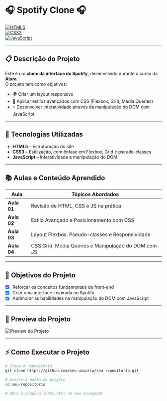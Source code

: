 # 🎧 Spotify Clone 🎧

[![HTML5](https://img.shields.io/badge/HTML5-E34F26?style=for-the-badge&logo=html5&logoColor=white)](https://developer.mozilla.org/pt-BR/docs/Web/HTML)  
[![CSS3](https://img.shields.io/badge/CSS3-1572B6?style=for-the-badge&logo=css3&logoColor=white)](https://developer.mozilla.org/pt-BR/docs/Web/CSS)  
[![JavaScript](https://img.shields.io/badge/JavaScript-F7DF1E?style=for-the-badge&logo=javascript&logoColor=black)](https://developer.mozilla.org/pt-BR/docs/Web/JavaScript)

---

## 📋 Descrição do Projeto

Este é um **clone da interface do Spotify**, desenvolvido durante o curso da **Alura**.  
O projeto tem como objetivos:
- 🌍 Criar um layout responsivo
- 🎨 Aplicar estilos avançados com CSS (Flexbox, Grid, Media Queries)
- ⚡ Desenvolver interatividade através da manipulação do DOM com JavaScript

---

## 🚀 Tecnologias Utilizadas

- **HTML5** – Estruturação do site
- **CSS3** – Estilização, com ênfase em Flexbox, Grid e pseudo-classes
- **JavaScript** – Interatividade e manipulação do DOM

---

## 📚 Aulas e Conteúdo Aprendido

| Aula         | Tópicos Abordados                                 |
| ------------ | ------------------------------------------------- |
| **Aula 01**  | Revisão de HTML, CSS e JS na prática              |
| **Aula 02**  | Estilo Avançado e Posicionamento com CSS          |
| **Aula 03**  | Layout Flexbox, Pseudo-classes e Responsividade     |
| **Aula 04**  | CSS Grid, Media Queries e Manipulação do DOM com JS |

---

## 🎯 Objetivos do Projeto

- [x] Reforçar os conceitos fundamentais de front-end  
- [x] Criar uma interface inspirada no Spotify  
- [x] Aprimorar as habilidades na manipulação do DOM com JavaScript

---

## 📸 Preview do Projeto

<!-- Substitua o link abaixo por uma imagem ou GIF do seu projeto -->
![Preview do Projeto](https://link-para-imagem-ou-gif.com)

---

## ⚡ Como Executar o Projeto

```bash
# Clone o repositório
git clone https://github.com/seu-usuario/seu-repositorio.git

# Acesse a pasta do projeto
cd seu-repositorio

# Abra o arquivo index.html no seu navegador

